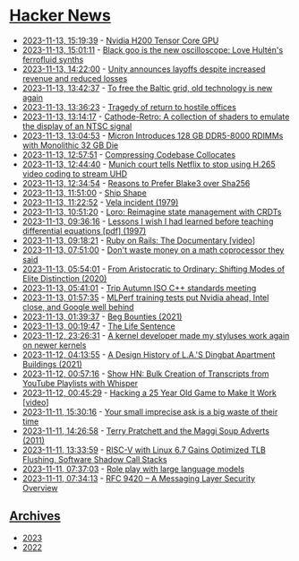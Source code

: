 # [Hacker News](https://kherrick.github.io/hacker-news/)

* [2023-11-13, 15:19:39](https://news.ycombinator.com/item?id=38251154) - [Nvidia H200 Tensor Core GPU](https://www.nvidia.com/en-gb/data-center/h200/)
* [2023-11-13, 15:01:11](https://news.ycombinator.com/item?id=38250913) - [Black goo is the new oscilloscope: Love Hultén's ferrofluid synths](https://cdm.link/2023/11/black-goo-ferrofluid-synths/)
* [2023-11-13, 14:22:00](https://news.ycombinator.com/item?id=38250382) - [Unity announces layoffs despite increased revenue and reduced losses](https://www.gamesindustry.biz/unity-announces-layoffs-despite-increased-revenue-and-reduced-losses)
* [2023-11-13, 13:42:37](https://news.ycombinator.com/item?id=38250001) - [To free the Baltic grid, old technology is new again](https://spectrum.ieee.org/baltic-power-grid)
* [2023-11-13, 13:36:23](https://news.ycombinator.com/item?id=38249938) - [Tragedy of return to hostile offices](https://benjiweber.co.uk/blog/2023/11/12/tragedy-of-return-to-hostile-offices/)
* [2023-11-13, 13:14:17](https://news.ycombinator.com/item?id=38249742) - [Cathode-Retro: A collection of shaders to emulate the display of an NTSC signal](https://github.com/DeadlyRedCube/Cathode-Retro)
* [2023-11-13, 13:04:53](https://news.ycombinator.com/item?id=38249664) - [Micron Introduces 128 GB DDR5-8000 RDIMMs with Monolithic 32 GB Die](https://www.anandtech.com/show/21129/micron-introduces-128-gb-ddr58000-rdimms-with-monolithic-32-gb-dice)
* [2023-11-13, 12:57:51](https://news.ycombinator.com/item?id=38249616) - [Compressing Codebase Collocates](https://taylor.town/code-collocates)
* [2023-11-13, 12:44:40](https://news.ycombinator.com/item?id=38249527) - [Munich court tells Netflix to stop using H.265 video coding to stream UHD](https://www.nexttv.com/news/achtung-baby-netflix-loses-patent-dispute-to-broadcom-in-germany-told-to-stop-using-hevc-to-stream-4k)
* [2023-11-13, 12:34:54](https://news.ycombinator.com/item?id=38249473) - [Reasons to Prefer Blake3 over Sha256](https://peergos.org/posts/blake3)
* [2023-11-13, 11:51:00](https://news.ycombinator.com/item?id=38249214) - [Ship Shape](https://www.canva.dev/blog/engineering/ship-shape/)
* [2023-11-13, 11:22:52](https://news.ycombinator.com/item?id=38249069) - [Vela incident (1979)](https://en.wikipedia.org/wiki/Vela_incident)
* [2023-11-13, 10:51:20](https://news.ycombinator.com/item?id=38248900) - [Loro: Reimagine state management with CRDTs](https://www.loro.dev/blog/loro-now-open-source)
* [2023-11-13, 09:36:16](https://news.ycombinator.com/item?id=38248532) - [Lessons I wish I had learned before teaching differential equations [pdf] (1997)](https://web.williams.edu/Mathematics/lg5/Rota.pdf)
* [2023-11-13, 09:18:21](https://news.ycombinator.com/item?id=38248421) - [Ruby on Rails: The Documentary [video]](https://www.youtube.com/watch?v=HDKUEXBF3B4)
* [2023-11-13, 07:51:00](https://news.ycombinator.com/item?id=38247964) - [Don't waste money on a math coprocessor they said](https://virtuallyfun.com/2023/11/12/dont-waste-money-on-a-math-coprocessor-they-said/)
* [2023-11-13, 05:54:01](https://news.ycombinator.com/item?id=38247423) - [From Aristocratic to Ordinary: Shifting Modes of Elite Distinction (2020)](https://journals.sagepub.com/doi/full/10.1177/0003122420912941)
* [2023-11-13, 05:41:01](https://news.ycombinator.com/item?id=38247339) - [Trip Autumn ISO C++ standards meeting](https://herbsutter.com/2023/11/11/trip-report-autumn-iso-c-standards-meeting-kona-hi-usa/)
* [2023-11-13, 01:57:35](https://news.ycombinator.com/item?id=38246032) - [MLPerf training tests put Nvidia ahead, Intel close, and Google well behind](https://spectrum.ieee.org/generative-ai-training)
* [2023-11-13, 01:39:37](https://news.ycombinator.com/item?id=38245935) - [Beg Bounties (2021)](https://www.troyhunt.com/beg-bounties/)
* [2023-11-13, 00:19:47](https://news.ycombinator.com/item?id=38245542) - [The Life Sentence](https://isonomiaquarterly.com/archive/volume-1-issue-1/the-life-sentence/)
* [2023-11-12, 23:26:31](https://news.ycombinator.com/item?id=38245198) - [A kernel developer made my styluses work again on newer kernels](https://www.davidrevoy.com/article1002/how-a-kernel-developer-made-my-styluses-work-again)
* [2023-11-12, 04:13:55](https://news.ycombinator.com/item?id=38237230) - [A Design History of L.A.'S Dingbat Apartment Buildings (2021)](https://www.bloomberg.com/news/features/2021-09-24/a-design-history-of-l-a-s-dingbat-apartment-buildings)
* [2023-11-12, 00:57:16](https://news.ycombinator.com/item?id=38236198) - [Show HN: Bulk Creation of Transcripts from YouTube Playlists with Whisper](https://github.com/Dicklesworthstone/bulk_transcribe_youtube_videos_from_playlist)
* [2023-11-12, 00:45:29](https://news.ycombinator.com/item?id=38236128) - [Hacking a 25 Year Old Game to Make It Work [video]](https://www.youtube.com/watch?v=eQOOx4mmY6I)
* [2023-11-11, 15:30:16](https://news.ycombinator.com/item?id=38231160) - [Your small imprecise ask is a big waste of their time](https://staysaasy.com/startups/2023/11/10/imprecise-asks.html)
* [2023-11-11, 14:26:58](https://news.ycombinator.com/item?id=38230532) - [Terry Pratchett and the Maggi Soup Adverts (2011)](https://gmkeros.wordpress.com/2011/09/02/terry-pratchett-and-the-maggi-soup-adverts/)
* [2023-11-11, 13:33:59](https://news.ycombinator.com/item?id=38230161) - [RISC-V with Linux 6.7 Gains Optimized TLB Flushing, Software Shadow Call Stacks](https://www.phoronix.com/news/Linux-6.7-RISC-V)
* [2023-11-11, 07:37:03](https://news.ycombinator.com/item?id=38228320) - [Role play with large language models](https://www.nature.com/articles/s41586-023-06647-8)
* [2023-11-11, 07:34:13](https://news.ycombinator.com/item?id=38228310) - [RFC 9420 – A Messaging Layer Security Overview](https://www.thestack.technology/rfc9420-ietf-mls-standard/)

## [Archives](archives/index.md)

* [2023](archives/2023/index.md)
* [2022](archives/2022/index.md)

